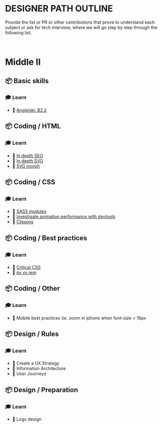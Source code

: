 # DESIGNER PATH OUTLINE

Provide the list or PR or other contributions that prove to understand each subject or ask for tech interview, where we will go step by step through the following list.

&nbsp;


# Middle II

## 📦 Basic skills

### 🎓 Learn

* 📗 [Angielski: B2.2](https://docs.google.com/spreadsheets/d/1YD5lKP7-Xwkwb3DQ4nchamhGIYvd3kaJQ8Ilu7CG_Dw/edit#gid=823079502)


## 📦 Coding / HTML

### 🎓 Learn

* 📗 [In depth SEO](https://moz.com/beginners-guide-to-seo)
* 📗 [In depth SVG](https://css-tricks.com/lodge/svg/)
* 📗 [SVG morph](https://medium.com/@andrea_codes/exploring-svg-morph-29bdb4016756)


## 📦 Coding / CSS

### 🎓 Learn

* 📗 [SASS modules](https://css-tricks.com/introducing-sass-modules/)
* 📗 [Investigate animation performance with devtools](https://calibreapp.com/blog/investigate-animation-performance-with-devtools/)
* 📗 [Clipping](https://css-tricks.com/clipping-clipping-and-more-clipping/)


## 📦 Coding / Best practices

### 🎓 Learn

* 📗 [Critical CSS](https://web.dev/extract-critical-css)
* 📗 [px vs rem](https://www.24a11y.com/2019/pixels-vs-relative-units-in-css-why-its-still-a-big-deal/)


## 📦 Coding / Other

### 🎓 Learn

* 📗 Mobile best practices (ie. zoom in iphone when font-size > 16px


## 📦 Design / Rules

### 🎓 Learn

* 📗 Create a UX Strategy
* 📗 Information Architecture
* 📗 User Journeys


## 📦 Design / Preparation

### 🎓 Learn

* 📗 Logo design
